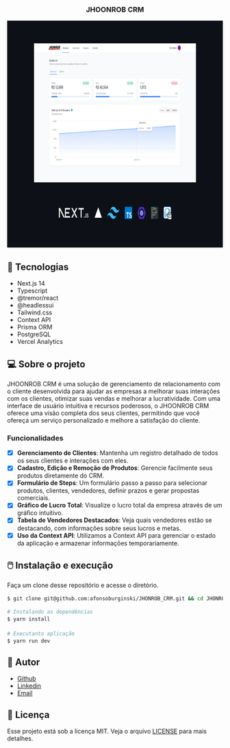 
<h3 align= "center" fontSize="60px">
  JHOONROB CRM
</h3>

<p align="center">
    <img src="public/UI.png" alt="Logo" height=530>
</p>

## :rocket: Tecnologias
-  Next.js 14
-  Typescript
-  @tremor/react
-  @headlessui
-  Tailwind.css
-  Context API
-  Prisma ORM
-  PostgreSQL
-  Vercel Analytics

## 💻 Sobre o projeto

JHOONROB CRM é uma solução de gerenciamento de relacionamento com o cliente desenvolvida para ajudar as empresas a melhorar suas interações com os clientes, otimizar suas vendas e melhorar a lucratividade. Com uma interface de usuário intuitiva e recursos poderosos, o JHOONROB CRM oferece uma visão completa dos seus clientes, permitindo que você ofereça um serviço personalizado e melhore a satisfação do cliente.

### Funcionalidades

- [x] **Gerenciamento de Clientes**: Mantenha um registro detalhado de todos os seus clientes e interações com eles.
- [x] **Cadastro, Edição e Remoção de Produtos**: Gerencie facilmente seus produtos diretamente do CRM.
- [x] **Formulário de Steps**: Um formulário passo a passo para selecionar produtos, clientes, vendedores, definir prazos e gerar propostas comerciais.
- [x] **Gráfico de Lucro Total**: Visualize o lucro total da empresa através de um gráfico intuitivo.
- [x] **Tabela de Vendedores Destacados**: Veja quais vendedores estão se destacando, com informações sobre seus lucros e metas.
- [x] **Uso da Context API**: Utilizamos a Context API para gerenciar o estado da aplicação e armazenar informações temporariamente.

## :computer_mouse: Instalação e execução

Faça um clone desse repositório e acesse o diretório.

```bash
$ git clone git@github.com:afonsoburginski/JHONROB_CRM.git && cd JHONROB_CRM
```

```bash
# Instalando as dependências
$ yarn install

# Executanto aplicação
$ yarn run dev
```

## :speech_balloon: Autor
-  [Github](https://github.com/afonsoburginski/)
-  [Linkedin](https://www.linkedin.com/in/afonsoburginski/)
-  [Email](mailto:afonsoburginski@gmail.com/)

## 📝 Licença

Esse projeto está sob a licença MIT. Veja o arquivo [LICENSE](LICENSE.md) para mais detalhes.
